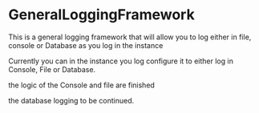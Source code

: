 # GeneralLoggingFramework
This is a general logging framework that will allow you to log either in file, console or Database as you log in the instance 

Currently you can in the instance you log configure it to either log in Console, File or Database.

the logic of the Console and file are finished 

the database logging to be continued.
